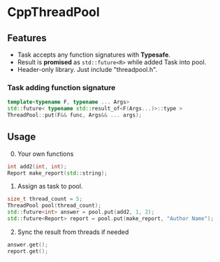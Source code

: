 # CppThreadPool

## Features
- Task accepts any function signatures with **Typesafe**.
- Result is **promised** as `std::future<R>` while added Task into pool.
- Header-only library. Just include "threadpool.h".

### Task adding function signature

```cpp
template<typename F, typename ... Args>
std::future< typename std::result_of<F(Args...)>::type > 
ThreadPool::put(F&& func, Args&& ... args);
```

## Usage

0. Your own functions
```cpp
int add2(int, int);
Report make_report(std::string);
```

1. Assign as task to pool.
```cpp
size_t thread_count = 5;
ThreadPool pool(thread_count);
std::future<int> answer = pool.put(add2, 1, 2);
std::future<Report> report = pool.put(make_report, "Author Name");
```

2. Sync the result from threads if needed
```cpp
answer.get();
report.get();
```
